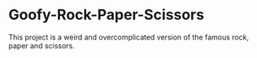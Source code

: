 # Goofy-Rock-Paper-Scissors
This project is a weird and overcomplicated version of the famous rock, paper and scissors.
